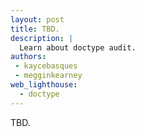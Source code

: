 ```yaml
---
layout: post
title: TBD.
description: |
  Learn about doctype audit.
authors:
 - kaycebasques
 - megginkearney
web_lighthouse:
  - doctype
---
```


TBD.